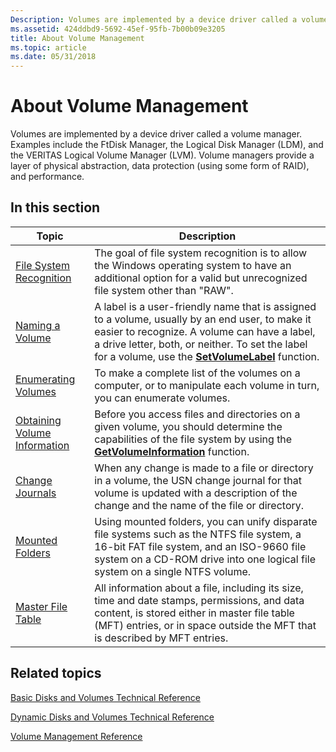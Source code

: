 ```yaml
---
Description: Volumes are implemented by a device driver called a volume manager.
ms.assetid: 424ddbd9-5692-45ef-95fb-7b00b09e3205
title: About Volume Management
ms.topic: article
ms.date: 05/31/2018
---
```


# About Volume Management

Volumes are implemented by a device driver called a volume manager. Examples include the FtDisk Manager, the Logical Disk Manager (LDM), and the VERITAS Logical Volume Manager (LVM). Volume managers provide a layer of physical abstraction, data protection (using some form of RAID), and performance.

## In this section



| Topic                                                                       | Description                                                                                                                                                                                                                                                                             |
|-----------------------------------------------------------------------------|-----------------------------------------------------------------------------------------------------------------------------------------------------------------------------------------------------------------------------------------------------------------------------------------|
| [File System Recognition](file-system-recognition.md)<br/>           | The goal of file system recognition is to allow the Windows operating system to have an additional option for a valid but unrecognized file system other than "RAW".<br/>                                                                                                         |
| [Naming a Volume](naming-a-volume.md)<br/>                           | A label is a user-friendly name that is assigned to a volume, usually by an end user, to make it easier to recognize. A volume can have a label, a drive letter, both, or neither. To set the label for a volume, use the [**SetVolumeLabel**](/windows/desktop/api/WinBase/nf-winbase-setvolumelabela) function.<br/> |
| [Enumerating Volumes](enumerating-volumes.md)<br/>                   | To make a complete list of the volumes on a computer, or to manipulate each volume in turn, you can enumerate volumes.<br/>                                                                                                                                                       |
| [Obtaining Volume Information](obtaining-volume-information.md)<br/> | Before you access files and directories on a given volume, you should determine the capabilities of the file system by using the [**GetVolumeInformation**](/windows/desktop/api/FileAPI/nf-fileapi-getvolumeinformationa) function.<br/>                                                                              |
| [Change Journals](change-journals.md)<br/>                           | When any change is made to a file or directory in a volume, the USN change journal for that volume is updated with a description of the change and the name of the file or directory.<br/>                                                                                        |
| [Mounted Folders](volume-mount-points.md)<br/>                       | Using mounted folders, you can unify disparate file systems such as the NTFS file system, a 16-bit FAT file system, and an ISO-9660 file system on a CD-ROM drive into one logical file system on a single NTFS volume.<br/>                                                      |
| [Master File Table](master-file-table.md)<br/>                       | All information about a file, including its size, time and date stamps, permissions, and data content, is stored either in master file table (MFT) entries, or in space outside the MFT that is described by MFT entries.<br/>                                                    |



 

## Related topics

<dl> <dt>

[Basic Disks and Volumes Technical Reference](https://go.microsoft.com/fwlink/p/?linkid=89438)
</dt> <dt>

[Dynamic Disks and Volumes Technical Reference](https://go.microsoft.com/fwlink/p/?linkid=89439)
</dt> <dt>

[Volume Management Reference](volume-management-reference.md)
</dt> </dl>

 

 




